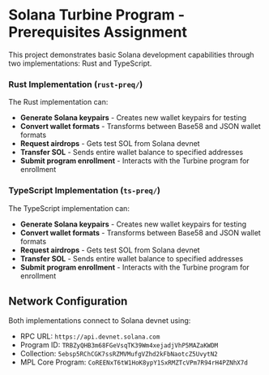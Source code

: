 # Solana Turbine Program - Prerequisites Assignment

This project demonstrates basic Solana development capabilities through two implementations: Rust and TypeScript.

### Rust Implementation (`rust-preq/`)

The Rust implementation can:

- **Generate Solana keypairs** - Creates new wallet keypairs for testing
- **Convert wallet formats** - Transforms between Base58 and JSON wallet formats
- **Request airdrops** - Gets test SOL from Solana devnet
- **Transfer SOL** - Sends entire wallet balance to specified addresses
- **Submit program enrollment** - Interacts with the Turbine program for enrollment

### TypeScript Implementation (`ts-preq/`)

The TypeScript implementation can:

- **Generate Solana keypairs** - Creates new wallet keypairs for testing
- **Convert wallet formats** - Transforms between Base58 and JSON wallet formats
- **Request airdrops** - Gets test SOL from Solana devnet
- **Transfer SOL** - Sends entire wallet balance to specified addresses
- **Submit program enrollment** - Interacts with the Turbine program for enrollment

## Network Configuration

Both implementations connect to Solana devnet using:
- RPC URL: `https://api.devnet.solana.com`
- Program ID: `TRBZyQHB3m68FGeVsqTK39Wm4xejadjVhP5MAZaKWDM`
- Collection: `5ebsp5RChCGK7ssRZMVMufgVZhd2kFbNaotcZ5UvytN2`
- MPL Core Program: `CoREENxT6tW1HoK8ypY1SxRMZTcVPm7R94rH4PZNhX7d`
